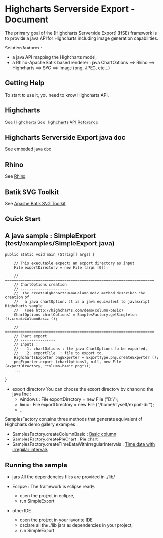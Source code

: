 Highcharts Serverside Export - Document
=======================================

The primary goal of the [Highcharts Serverside Export] (HSE) framework is to provide a java API for Highcharts including image generation capabilities.

Solution features :
* a java API mapping the Highcharts model,
* a Rhino-Apache Batik based renderer : java ChartOptions ==> Rhino ==> Highcharts ==> SVG ==> image (png, JPEG, etc...)

Getting Help
------------

To start to use it, you need to know Highcharts API.

## Highcharts
See [Highcharts](http://www.highcharts.com/)
See [Highcharts API Reference](http://www.highcharts.com/ref/)

## Highcharts Serverside Export java doc
See embeded java doc

## Rhino
See [Rhino](http://www.mozilla.org/rhino/)

## Batik SVG Toolkit
See [Apache Batik SVG Toolkit](http://xmlgraphics.apache.org/batik/)

Quick Start
-----------

## A java sample : SimpleExport (test/examples/SimpleExport.java)

	public static void main (String[] args) {
		
		// This executable expects an export directory as input
		File exportDirectory = new File (args [0]);
		
		// ====================================================================
		// ChartOptions creation
		// ----------------------
		//  The createHighchartsDemoColumnBasic method describes the creation of 
		//   a java chartOption. It is a java equivalent to javascript Highcharts sample
		//   (see http://highcharts.com/demo/column-basic)
		ChartOptions chartOptions1 = SamplesFactory.getSingleton ().createColumnBasic ();

		// ====================================================================
		// Chart export
		// ----------------
		// Inputs :
		//    1. chartOptions : the java ChartOptions to be exported,
		//    2. exportFile  : file to export to.
		HighchartsExporter pngExporter = ExportType.png.createExporter ();
		pngExporter.export (chartOptions1, null, new File (exportDirectory, "column-basic.png"));
		...
 }

* export directory
You can choose the export directory by changing the java line :
  * windows :  File exportDirectory = new File ("D:\\");
  * linux : File exportDirectory = new File ("/home/myself/export-dir");
  * ...
 
SamplesFactory contains three methods that generate equivalent of Highcharts demo gallery examples :
* SamplesFactory.createColumnBasic : [Basic column](http://highcharts.com/demo/column-basic)
* SamplesFactory.createPieChart : [Pie chart](http://highcharts.com/demo/pie-basic)
* SamplesFactory.createTimeDataWithIrregularIntervals : [Time data with irregular intervals](http://highcharts.com/demo/spline-irregular-time)

## Running the sample
  
* jars
All the dependencies files are provided in ./lib/

* Eclipse :
  The framework is eclipse ready.
   * open the project in eclipse,
   * run SimpleExport
   
* other IDE
   * open the project in your favorite IDE,
   * declare all the ./lib jars as dependencies in your project,
   * run SimpleExport
